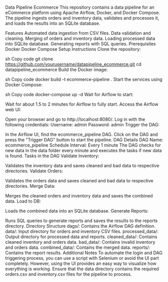Data Pipeline Ecommerce
This repository contains a data pipeline for an eCommerce platform using Apache Airflow, Docker, and Docker Compose. The pipeline ingests orders and inventory data, validates and processes it, and loads the results into an SQLite database.

Features
Automated data ingestion from CSV files.
Data validation and cleaning.
Merging of orders and inventory data.
Loading processed data into SQLite database.
Generating reports with SQL queries.
Prerequisites
Docker
Docker Compose
Setup Instructions
Clone the repository:

sh
Copy code
git clone https://github.com/yourusername/datapipeline_ecommerce.git
cd datapipeline_ecommerce
Build the Docker image:

sh
Copy code
docker build -t ecommerce-pipeline .
Start the services using Docker Compose:

sh
Copy code
docker-compose up -d
Wait for Airflow to start:

Wait for about 1.5 to 2 minutes for Airflow to fully start.
Access the Airflow web UI:

Open your browser and go to http://localhost:8080/.
Log in with the following credentials:
Username: admin
Password: admin
Trigger the DAG:

In the Airflow UI, find the ecommerce_pipeline DAG.
Click on the DAG and press the "Trigger DAG" button to start the pipeline.
DAG Details
DAG Name: ecommerce_pipeline
Schedule Interval: Every 1 minute
The DAG checks for new data in the data folder every minute and executes the tasks if new data is found.
Tasks in the DAG
Validate Inventory:

Validates the inventory data and saves cleaned and bad data to respective directories.
Validate Orders:

Validates the orders data and saves cleaned and bad data to respective directories.
Merge Data:

Merges the cleaned orders and inventory data and saves the combined data.
Load to DB:

Loads the combined data into an SQLite database.
Generate Reports:

Runs SQL queries to generate reports and saves the results to the reports directory.
Directory Structure
dags/: Contains the Airflow DAG definition.
data/: Input directory for orders and inventory CSV files.
processed_data/: Output directory for processed data and reports.
cleaned_data/: Contains cleaned inventory and orders data.
bad_data/: Contains invalid inventory and orders data.
combined_data/: Contains the merged data.
reports/: Contains the report results.
Additional Notes
To automate the login and DAG triggering process, you can use a script with Selenium or avoid the UI part completely. However, using the UI provides an easy way to visualize how everything is working.
Ensure that the data directory contains the required orders.csv and inventory.csv files for the pipeline to process.
